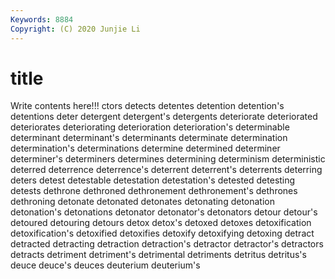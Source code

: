 ```yaml
---
Keywords: 8884
Copyright: (C) 2020 Junjie Li
---
```


# title

Write contents here!!!
ctors 
detects 
detentes 
detention 
detention's 
detentions
deter 
detergent 
detergent's 
detergents 
deteriorate 
deteriorated 
deteriorates 
deteriorating 
deterioration 
deterioration's
determinable 
determinant 
determinant's 
determinants 
determinate 
determination 
determination's 
determinations 
determine 
determined
determiner 
determiner's 
determiners 
determines 
determining 
determinism 
deterministic 
deterred 
deterrence 
deterrence's
deterrent 
deterrent's 
deterrents 
deterring 
deters 
detest 
detestable 
detestation 
detestation's 
detested
detesting 
detests 
dethrone 
dethroned 
dethronement 
dethronement's 
dethrones 
dethroning 
detonate 
detonated
detonates 
detonating 
detonation 
detonation's 
detonations 
detonator 
detonator's 
detonators 
detour 
detour's
detoured 
detouring 
detours 
detox 
detox's 
detoxed 
detoxes 
detoxification 
detoxification's 
detoxified
detoxifies 
detoxify 
detoxifying 
detoxing 
detract 
detracted 
detracting 
detraction 
detraction's 
detractor
detractor's 
detractors 
detracts 
detriment 
detriment's 
detrimental 
detriments 
detritus 
detritus's 
deuce
deuce's 
deuces 
deuterium 
deuterium's 
